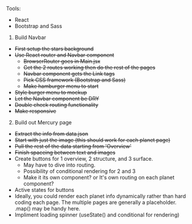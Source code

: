 Tools:
- React
- Bootstrap and Sass

1. Build Navbar
  - ~~First setup the stars background~~
  - ~~Use React router and Navbar component~~
    - ~~BrowserRouter goes in Main.jsx~~
    - ~~Get the 2 routes working then do the rest of the pages~~
    - ~~Navbar component gets the Link tags~~
    - ~~Pick CSS framework (Bootstrap and Sass)~~
    - ~~Make hamburger menu to start~~
  - ~~Style burger menu to mockup~~
  - ~~Let the Navbar component be DRY~~
  - ~~Double check routing functionality~~
  - ~~Make responsive~~

2. Build out Mercury page
  - ~~Extract the info from data.json~~
  - ~~Start with just the image (this should work for each planet page)~~
  - ~~Pull the rest of the data starting from 'Overview'~~
  - ~~Finish spaceing between text and images~~
  - Create buttons for 1 overview, 2 structure, and 3 surface. 
    - May have to dive into routing. 
    - Possibility of conditional rendering for 2 and 3
    - Make it its own component? or It's own routing on each planet component?
  - Active states for buttons
  - Ideally, you could render each planet info dynamically rather than hard coding each page. The multiple pages are generally a placeholder. .map() may be handy here.
  - Impliment loading spinner (useState() and conditional for rendering)